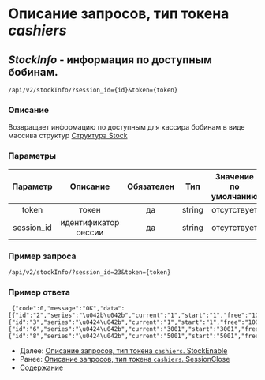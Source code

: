Описание запросов, тип токена _cashiers_
================================

_StockInfo_ - информация по доступным бобинам.
----------------------------------------------
`/api/v2/stockInfo/?session_id={id}&token={token}`

### Описание
Возвращает информацию по доступным для кассира бобинам в виде массива структур
[Структура Stock](../replies/stock)

### Параметры
| Параметр 	|        Описание       	| Обязателен 	|   Тип  	| Значение по умолчанию 	|
|:--------:	|:---------------------:	|:----------:	|:------:	|:---------------------:	|
|   token  	|         токен         	|     да     	| string 	|      отсутствует      	|
|  session_id 	| идентификатор сессии |     да     	|   string  	|      отсутствует      	|

### Пример запроса
`/api/v2/stockInfo/?session_id=23&token={token}`

### Пример ответа
```
 {"code":0,"message":"OK","data":[{"id":"2","series":"\u042b\u042b","current":"1","start":"1","free":"1000","active":"0"},{"id":"3","series":"\u0424\u042b","current":"1","start":"1","free":"1000","active":"0"},{"id":"6","series":"\u0424\u042b","current":"3001","start":"3001","free":"1000","active":"1"},{"id":"8","series":"\u0424\u042b","current":"5001","start":"5001","free":"1000","active":"0"}]}
```

* Далее: [Описание запросов, тип токена `cashiers`. StockEnable](stockEnable)
* Ранее: [Описание запросов, тип токена `cashiers`. SessionClose](sessionClose)
* [Содержание](../index)